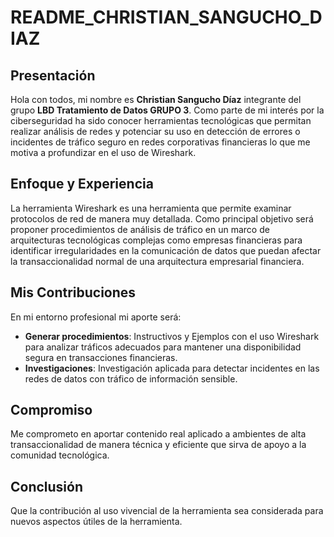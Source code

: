 # README_CHRISTIAN_SANGUCHO_DIAZ

## Presentación
Hola con todos, mi nombre es **Christian Sangucho Díaz** integrante del grupo **LBD Tratamiento de Datos GRUPO 3**. Como parte de mi interés por la ciberseguridad ha sido conocer herramientas tecnológicas que permitan realizar análisis de redes y potenciar su uso en detección de errores o incidentes de tráfico seguro en redes corporativas financieras lo que me motiva a profundizar en el uso de Wireshark.

## Enfoque y Experiencia
La herramienta Wireshark es una herramienta que permite examinar protocolos de red de manera muy detallada. Como principal objetivo será proponer procedimientos de análisis de tráfico en un marco de arquitecturas tecnológicas complejas como empresas financieras para identificar irregularidades en la comunicación de datos que puedan afectar la transaccionalidad normal de una arquitectura empresarial financiera. 

## Mis Contribuciones
En mi entorno profesional mi aporte será:
- **Generar procedimientos**: Instructivos y Ejemplos con el uso Wireshark para analizar tráficos adecuados para mantener una disponibilidad segura en transacciones financieras.
- **Investigaciones**: Investigación aplicada para detectar incidentes en las redes de datos con tráfico de información sensible.

## Compromiso
Me comprometo en aportar contenido real aplicado a ambientes de alta transaccionalidad de manera técnica y eficiente que sirva de apoyo a la comunidad tecnológica.

## Conclusión
Que la contribución al uso vivencial de la herramienta sea considerada para nuevos aspectos útiles de la herramienta.
